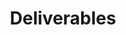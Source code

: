---
layout: home
sortorder: 1.9
title: "Deliverables"
description: |
  Page layout grids create structure and harmony on the page.
resources: |

---